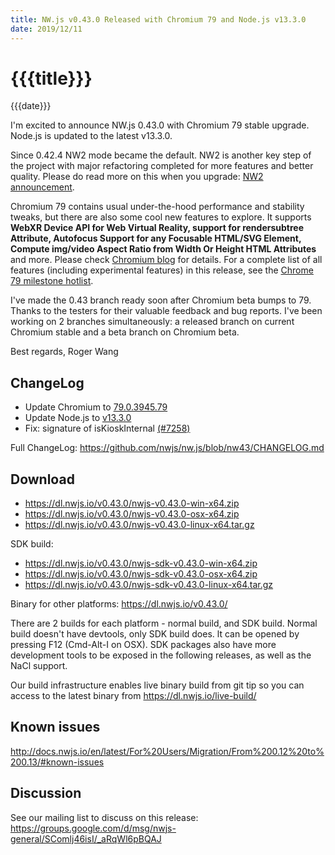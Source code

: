 ```yaml
---
title: NW.js v0.43.0 Released with Chromium 79 and Node.js v13.3.0
date: 2019/12/11
---
```

# {{{title}}}
{{{date}}}

I'm excited to announce NW.js 0.43.0 with Chromium 79 stable upgrade. Node.js is updated to the latest v13.3.0.

Since 0.42.4 NW2 mode became the default. NW2 is another key step of the project with major refactoring completed for more features and better quality. Please do read more on this when you upgrade: [NW2 announcement](/blog/nw2-mode).

Chromium 79 contains usual under-the-hood performance and stability tweaks, but there are also some cool new features to explore. It supports **WebXR Device API for Web Virtual Reality, support for rendersubtree Attribute, Autofocus Support for any Focusable HTML/SVG Element, Compute img/video Aspect Ratio from Width Or Height HTML Attributes** and more. Please check [Chromium blog](https://blog.chromium.org/2019/10/chrome-79-beta-virtual-reality-comes-to.html) for details. For a complete list of all features (including experimental features) in this release, see the [Chrome 79 milestone hotlist](https://www.chromestatus.com/features#milestone=79).

I've made the 0.43 branch ready soon after Chromium beta bumps to 79. Thanks to the testers for their valuable feedback and bug reports. I've been working on 2 branches simultaneously: a released branch on current Chromium stable and a beta branch on Chromium beta.

Best regards,
Roger Wang

## ChangeLog

- Update Chromium to [79.0.3945.79](https://chromereleases.googleblog.com/2019/12/stable-channel-update-for-desktop.html)
- Update Node.js to [v13.3.0](https://nodejs.org/en/blog/release/v13.3.0/)
- Fix: signature of isKioskInternal [(#7258)](https://github.com/nwjs/nw.js/issues/7258)

Full ChangeLog: https://github.com/nwjs/nw.js/blob/nw43/CHANGELOG.md

## Download 

* https://dl.nwjs.io/v0.43.0/nwjs-v0.43.0-win-x64.zip 
* https://dl.nwjs.io/v0.43.0/nwjs-v0.43.0-osx-x64.zip 
* https://dl.nwjs.io/v0.43.0/nwjs-v0.43.0-linux-x64.tar.gz 

SDK build: 
* https://dl.nwjs.io/v0.43.0/nwjs-sdk-v0.43.0-win-x64.zip 
* https://dl.nwjs.io/v0.43.0/nwjs-sdk-v0.43.0-osx-x64.zip 
* https://dl.nwjs.io/v0.43.0/nwjs-sdk-v0.43.0-linux-x64.tar.gz 

Binary for other platforms: https://dl.nwjs.io/v0.43.0/ 

There are 2 builds for each platform - normal build, and SDK build. Normal build doesn't have devtools, only SDK build does. lt can be opened by pressing F12 (Cmd-Alt-I on OSX). SDK packages also have more development tools to be exposed in the following releases, as well as the NaCl support.

Our build infrastructure enables live binary build from git tip so you can access to the latest binary from https://dl.nwjs.io/live-build/ 

## Known issues 

http://docs.nwjs.io/en/latest/For%20Users/Migration/From%200.12%20to%200.13/#known-issues

## Discussion

See our mailing list to discuss on this release: https://groups.google.com/d/msg/nwjs-general/SComlj46isI/_aRqWl6pBQAJ
